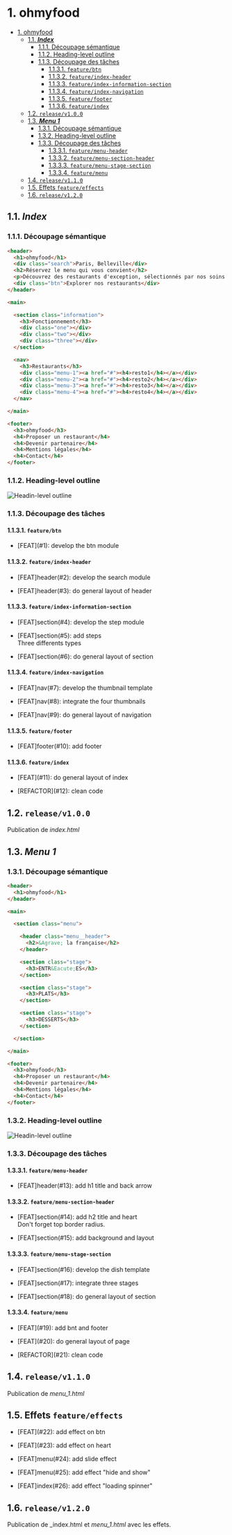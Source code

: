 # 1. ohmyfood

- [1. ohmyfood](#1-ohmyfood)
  - [1.1. ***Index***](#11-index)
    - [1.1.1. Découpage sémantique](#111-découpage-sémantique)
    - [1.1.2. Heading-level outline](#112-heading-level-outline)
    - [1.1.3. Découpage des tâches](#113-découpage-des-tâches)
      - [1.1.3.1. `feature/btn`](#1131-featurebtn)
      - [1.1.3.2. `feature/index-header`](#1132-featureindex-header)
      - [1.1.3.3. `feature/index-information-section`](#1133-featureindex-information-section)
      - [1.1.3.4. `feature/index-navigation`](#1134-featureindex-navigation)
      - [1.1.3.5. `feature/footer`](#1135-featurefooter)
      - [1.1.3.6. `feature/index`](#1136-featureindex)
  - [1.2. `release/v1.0.0`](#12-releasev100)
  - [1.3. ***Menu 1***](#13-menu-1)
    - [1.3.1. Découpage sémantique](#131-découpage-sémantique)
    - [1.3.2. Heading-level outline](#132-heading-level-outline)
    - [1.3.3. Découpage des tâches](#133-découpage-des-tâches)
      - [1.3.3.1. `feature/menu-header`](#1331-featuremenu-header)
      - [1.3.3.2. `feature/menu-section-header`](#1332-featuremenu-section-header)
      - [1.3.3.3. `feature/menu-stage-section`](#1333-featuremenu-stage-section)
      - [1.3.3.4. `feature/menu`](#1334-featuremenu)
  - [1.4. `release/v1.1.0`](#14-releasev110)
  - [1.5. Effets `feature/effects`](#15-effets-featureeffects)
  - [1.6. `release/v1.2.0`](#16-releasev120)

## 1.1. ***Index***

### 1.1.1. Découpage sémantique

```html
<header>
  <h1>ohmyfood</h1>
  <div class="search">Paris, Belleville</div>
  <h2>Réservez le menu qui vous convient</h2>
  <p>Découvrez des restaurants d'exception, sélectionnés par nos soins.</p>
  <div class="btn">Explorer nos restaurants</div>
</header>

<main>

  <section class="information">
    <h3>Fonctionnement</h3>
    <div class="one"></div>
    <div class="two"></div>
    <div class="three"></div>
  </section>

  <nav>
    <h3>Restaurants</h3>
    <div class="menu-1"><a href="#"><h4>resto1</h4></a></div>
    <div class="menu-2"><a href="#"><h4>resto2</h4></a></div>
    <div class="menu-3"><a href="#"><h4>resto3</h4></a></div>
    <div class="menu-4"><a href="#"><h4>resto4</h4></a></div>
  </nav>

</main>

<footer>
  <h3>ohmyfood</h3>
  <h4>Proposer un restaurant</h4>
  <h4>Devenir partenaire</h4>
  <h4>Mentions légales</h4>
  <h4>Contact</h4>
</footer>
```

### 1.1.2. Heading-level outline

![Headin-level outline](supply/hlo-index.png)

### 1.1.3. Découpage des tâches

#### 1.1.3.1. `feature/btn`

- \[FEAT\](#1): develop the btn module

#### 1.1.3.2. `feature/index-header`

- \[FEAT\]header(#2): develop the search module

- \[FEAT\]header(#3): do general layout of header

#### 1.1.3.3. `feature/index-information-section`

- \[FEAT\]section(#4): develop the step module
  
- \[FEAT\]section(#5): add steps  
  Three differents types

- \[FEAT\]section(#6): do general layout of section

#### 1.1.3.4. `feature/index-navigation`

- \[FEAT\]nav(#7): develop the thumbnail template

- \[FEAT\]nav(#8): integrate the four thumbnails

- \[FEAT\]nav(#9): do general layout of navigation

#### 1.1.3.5. `feature/footer`

- \[FEAT\]footer(#10): add footer

#### 1.1.3.6. `feature/index`

- \[FEAT\](#11): do general layout of index

- \[REFACTOR\](#12): clean code

## 1.2. `release/v1.0.0`

Publication de _index.html_  

## 1.3. ***Menu 1***

### 1.3.1. Découpage sémantique

```html
<header>
  <h1>ohmyfood</h1>
</header>

<main>

  <section class="menu">

    <header class="menu__header">  
      <h2>&Agrave; la française</h2>
    </header>

    <section class="stage">
      <h3>ENTR&Eacute;ES</h3>
    </section>

    <section class="stage">
      <h3>PLATS</h3>
    </section>

    <section class="stage">
      <h3>DESSERTS</h3>
    </section>

  </section>

</main>

<footer>
  <h3>ohmyfood</h3>
  <h4>Proposer un restaurant</h4>
  <h4>Devenir partenaire</h4>
  <h4>Mentions légales</h4>
  <h4>Contact</h4>
</footer>
```

### 1.3.2. Heading-level outline

![Headin-level outline](supply/hlo-menu.png)

### 1.3.3. Découpage des tâches

#### 1.3.3.1. `feature/menu-header`

- \[FEAT\]header(#13): add h1 title and back arrow 

#### 1.3.3.2. `feature/menu-section-header`

- \[FEAT\]section(#14): add h2 title and heart  
    Don't forget top border radius.

- \[FEAT\]section(#15): add background and layout

#### 1.3.3.3. `feature/menu-stage-section`

- \[FEAT\]section(#16): develop the dish template

- \[FEAT\]section(#17): integrate three stages

- \[FEAT\]section(#18): do general layout of section

#### 1.3.3.4. `feature/menu`

- \[FEAT\](#19): add bnt and footer

- \[FEAT\](#20): do general layout of page

- \[REFACTOR\](#21): clean code

## 1.4. `release/v1.1.0`

Publication de _menu_1.html_

## 1.5. Effets `feature/effects`

- \[FEAT\](#22): add effect on btn

- \[FEAT\](#23): add effect on heart

- \[FEAT\]menu(#24): add slide effect

- \[FEAT\]menu(#25): add effect "hide and show"

- \[FEAT\]index(#26): add effect "loading spinner"

## 1.6. `release/v1.2.0`

Publication de _index.html et _menu_1.html_ avec les effets.